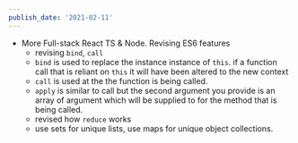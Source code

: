 ```yaml
---
publish_date: '2021-02-11'
---
```


- More Full-stack React TS & Node. Revising ES6 features
  - revising `bind`, `call`
  - `bind` is used to replace the instance instance of `this`. if a function call that is reliant on `this` it will have been altered to the new context
  - `call` is used at the the function is being called.
  - `apply` is similar to call but the second argument you provide is an array of argument which will be supplied to for the method that is being called.
  - revised how `reduce` works
  - use sets for unique lists, use maps for unique object collections.

